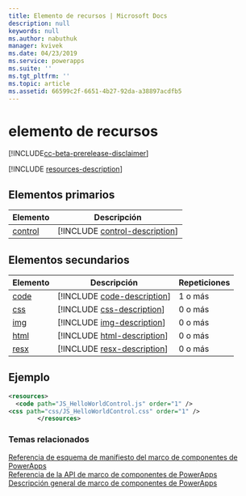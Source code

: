 ```yaml
---
title: Elemento de recursos | Microsoft Docs
description: null
keywords: null
ms.author: nabuthuk
manager: kvivek
ms.date: 04/23/2019
ms.service: powerapps
ms.suite: ''
ms.tgt_pltfrm: ''
ms.topic: article
ms.assetid: 66599c2f-6651-4b27-92da-a38897acdfb5
---
```


# <a name="resources-element"></a>elemento de recursos

[!INCLUDE[cc-beta-prerelease-disclaimer](../../../includes/cc-beta-prerelease-disclaimer.md)]

[!INCLUDE [resources-description](includes/resources-description.md)]

## <a name="parent-elements"></a>Elementos primarios

|Elemento|Descripción|
|--|--|
|[control](control.md)|[!INCLUDE [control-description](includes/control-description.md)]|

## <a name="child-elements"></a>Elementos secundarios

|Elemento|Descripción|Repeticiones|
|--|--|--|
|[code](code.md)|[!INCLUDE [code-description](includes/code-description.md)]|1 o más|
|[css](css.md)|[!INCLUDE [css-description](includes/css-description.md)]|0 o más|
|[img](img.md)|[!INCLUDE [img-description](includes/img-description.md)]|0 o más|
|[html](html.md)|[!INCLUDE [html-description](includes/html-description.md)]|0 o más|
|[resx](resx.md)|[!INCLUDE [resx-description](includes/resx-description.md)]|0 o más|

## <a name="example"></a>Ejemplo

```xml
<resources>
  <code path="JS_HelloWorldControl.js" order="1" />
<css path="css/JS_HelloWorldControl.css" order="1" />
        </resources>
```

### <a name="related-topics"></a>Temas relacionados

[Referencia de esquema de manifiesto del marco de componentes de PowerApps](index.md)<br/>
[Referencia de la API de marco de componentes de PowerApps](../reference/index.md)<br/>
[Descripción general de marco de componentes de PowerApps](../overview.md)